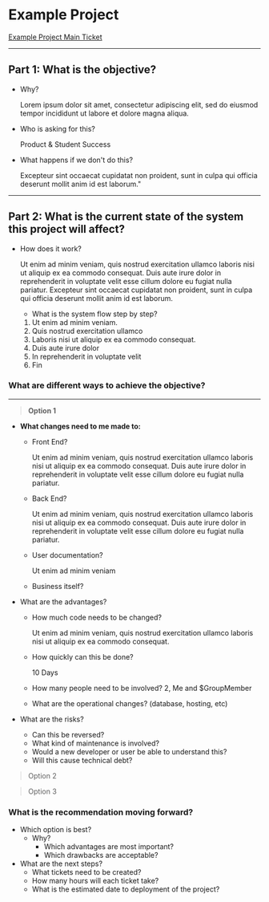 # Example Project

[Example Project Main Ticket](https://github.com/ah-superstruct/engineering-projects/issues/1)




---

## Part 1: What is the objective?

- Why?

    Lorem ipsum dolor sit amet, consectetur adipiscing elit, sed do eiusmod tempor incididunt ut labore et dolore magna aliqua. 

- Who is asking for this?

    Product & Student Success

- What happens if we don't do this?

    Excepteur sint occaecat cupidatat non proident, sunt in culpa qui officia deserunt mollit anim id est laborum."

---

## Part 2: What is the current state of the system this project will affect?

- How does it work?

    Ut enim ad minim veniam, quis nostrud exercitation ullamco laboris nisi ut aliquip ex ea commodo consequat. Duis aute irure dolor in reprehenderit in voluptate velit esse cillum dolore eu fugiat nulla pariatur. Excepteur sint occaecat cupidatat non proident, sunt in culpa qui officia deserunt mollit anim id est laborum.

  - What is the system flow step by step?

  1. Ut enim ad minim veniam.
  2. Quis nostrud exercitation ullamco
  3. Laboris nisi ut aliquip ex ea commodo consequat. 
  4. Duis aute irure dolor 
  5. In reprehenderit in voluptate velit
  6. Fin

### What are different ways to achieve the objective?
---
> **Option 1**

- **What changes need to me made to:**

  - Front End?

    Ut enim ad minim veniam, quis nostrud exercitation ullamco laboris nisi ut aliquip ex ea commodo consequat. Duis aute irure dolor in reprehenderit in voluptate velit esse cillum dolore eu fugiat nulla pariatur.

  - Back End?

    Ut enim ad minim veniam, quis nostrud exercitation ullamco laboris nisi ut aliquip ex ea commodo consequat. Duis aute irure dolor in reprehenderit in voluptate velit esse cillum dolore eu fugiat nulla pariatur.

  - User documentation?

    Ut enim ad minim veniam

  - Business itself?

- What are the advantages?

	- How much code needs to be changed?
 
        Ut enim ad minim veniam, quis nostrud exercitation ullamco laboris nisi ut aliquip ex ea commodo consequat.

	- How quickly can this be done?

        10 Days

	- How many people need to be involved?
        2, Me and $GroupMember

	- What are the operational changes? (database, hosting, etc)

- What are the risks? 
	- Can this be reversed? 
	- What kind of maintenance is involved? 
	- Would a new developer or user be able to understand this? 
	- Will this cause technical debt?
  
> Option 2

> Option 3

### What is the recommendation moving forward?

- Which option is best? 
  - Why? 
	- Which advantages are most important?
	- Which drawbacks are acceptable?
- What are the next steps?
	- What tickets need to be created? 
	- How many hours will each ticket take?
	- What is the estimated date to deployment of the project?
